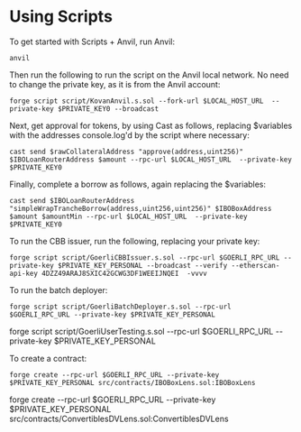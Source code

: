 # Using Scripts 

To get started with Scripts + Anvil, run Anvil: 
```
anvil
```
Then run the following to run the script on the Anvil local network. No need to change the private key, as it is from the Anvil account: 
```
forge script script/KovanAnvil.s.sol --fork-url $LOCAL_HOST_URL  --private-key $PRIVATE_KEY0 --broadcast
```

Next, get approval for tokens, by using Cast as follows, replacing $variables with the addresses console.log'd by the script where necessary: 
```
cast send $rawCollateralAddress "approve(address,uint256)" $IBOLoanRouterAddress $amount --rpc-url $LOCAL_HOST_URL  --private-key $PRIVATE_KEY0
```
Finally, complete a borrow as follows, again replacing the $variables: 
```
cast send $IBOLoanRouterAddress "simpleWrapTrancheBorrow(address,uint256,uint256)" $IBOBoxAddress $amount $amountMin --rpc-url $LOCAL_HOST_URL  --private-key $PRIVATE_KEY0 
```

To run the CBB issuer, run the following, replacing your private key: 
```
forge script script/GoerliCBBIssuer.s.sol --rpc-url $GOERLI_RPC_URL --private-key $PRIVATE_KEY_PERSONAL --broadcast --verify --etherscan-api-key 4DZZ49ARAJ8SXIC42GCWG3DF1WEEIJNQEI  -vvvv
```

To run the batch deployer: 
```
forge script script/GoerliBatchDeployer.s.sol --rpc-url $GOERLI_RPC_URL --private-key $PRIVATE_KEY_PERSONAL 
```

forge script script/GoerliUserTesting.s.sol --rpc-url $GOERLI_RPC_URL --private-key $PRIVATE_KEY_PERSONAL 

To create a contract: 
```
forge create --rpc-url $GOERLI_RPC_URL --private-key $PRIVATE_KEY_PERSONAL src/contracts/IBOBoxLens.sol:IBOBoxLens 
```

forge create --rpc-url $GOERLI_RPC_URL --private-key $PRIVATE_KEY_PERSONAL src/contracts/ConvertiblesDVLens.sol:ConvertiblesDVLens 
